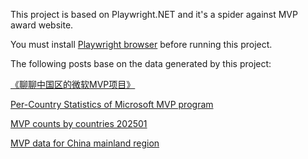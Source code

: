 This project is based on Playwright.NET and it's a spider against MVP award website.

You must install [Playwright browser](https://playwright.dev/dotnet/docs/browsers) before running this project.

The following posts base on the data generated by this project:

[《聊聊中国区的微软MVP项目》](https://zhuanlan.zhihu.com/p/638024903)

[Per-Country Statistics of Microsoft MVP program](https://tonyqus.medium.com/per-country-statistics-of-microsoft-mvp-program-a380db430d19)

[MVP counts by countries 202501](https://docs.google.com/spreadsheets/d/1-xXxocu0OacxJzG2jfz7UDcJlMd6Om8-RD4JVq-b8Eg/edit?gid=43793436#gid=43793436)

[MVP data for China mainland region](https://docs.google.com/spreadsheets/d/1buAizGqWFucv7s2H5CSgaiuGA9ZHeRNL3ChrhyBf7Uw/edit?gid=539518683#gid=539518683)
